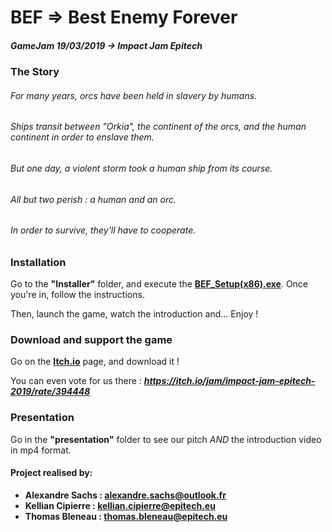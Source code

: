 # BEF => Best Enemy Forever
##### GameJam 19/03/2019 -> Impact Jam Epitech

### The Story
###### For many years, orcs have been held in slavery by humans.
###### Ships transit between "Orkia", the continent of the orcs, and the human continent in order to enslave them.
###### But one day, a violent storm took a human ship from its course.
###### All but two perish : a human and an orc.
###### In order to survive, they'll have to cooperate.

### Installation
Go to the **"Installer"** folder, and execute the [**BEF_Setup(x86).exe**](https://github.com/SachsA/BEF/tree/master/Installer).
Once you're in, follow the instructions.

Then, launch the game, watch the introduction and... Enjoy !

### Download and support the game  
Go on the  **[Itch.io](https://k-6pir.itch.io/best-enemy-forever)** page, and download it !

You can even vote for us there : ***https://itch.io/jam/impact-jam-epitech-2019/rate/394448***

### Presentation
Go in the **"presentation"** folder to see our pitch *AND* the introduction video in mp4 format.

#### Project realised by:
- **Alexandre Sachs : [alexandre.sachs@outlook.fr](https://github.com/SachsA)**
- **Kellian Cipierre : [kellian.cipierre@epitech.eu](https://github.com/K6PIR)**
- **Thomas Bleneau : [thomas.bleneau@epitech.eu](https://github.com/TBlenoX)**

